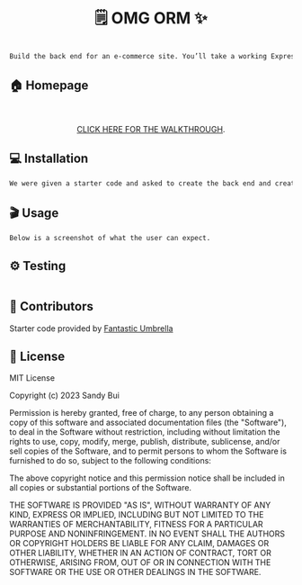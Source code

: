 <h1 align="center">🗒️ OMG ORM ✨</h1>

```sh

Build the back end for an e-commerce site. You’ll take a working Express.js API and configure it to use Sequelize to interact with a MySQL database.

```

## 🏠 Homepage

<br> <!-- Double line break for creating a line break -->

<p align="center"><a href="XXX">CLICK HERE FOR THE WALKTHROUGH</a>.</p>

## 💻 Installation

```sh
We were given a starter code and asked to create the back end and create video walk-through

```
## 🎬 Usage

```sh
Below is a screenshot of what the user can expect.
```

## ⚙️ Testing

```sh

```

## 🤝 Contributors

Starter code provided by [Fantastic Umbrella](https://github.com/coding-boot-camp/fantastic-umbrella)

## 📝 License

MIT License

Copyright (c) 2023 Sandy Bui

Permission is hereby granted, free of charge, to any person obtaining a copy of this software and associated documentation files (the "Software"), to deal in the Software without restriction, including without limitation the rights to use, copy, modify, merge, publish, distribute, sublicense, and/or sell copies of the Software, and to permit persons to whom the Software is furnished to do so, subject to the following conditions:

The above copyright notice and this permission notice shall be included in all copies or substantial portions of the Software.

THE SOFTWARE IS PROVIDED "AS IS", WITHOUT WARRANTY OF ANY KIND, EXPRESS OR IMPLIED, INCLUDING BUT NOT LIMITED TO THE WARRANTIES OF MERCHANTABILITY, FITNESS FOR A PARTICULAR PURPOSE AND NONINFRINGEMENT. IN NO EVENT SHALL THE AUTHORS OR COPYRIGHT HOLDERS BE LIABLE FOR ANY CLAIM, DAMAGES OR OTHER LIABILITY, WHETHER IN AN ACTION OF CONTRACT, TORT OR OTHERWISE, ARISING FROM, OUT OF OR IN CONNECTION WITH THE SOFTWARE OR THE USE OR OTHER DEALINGS IN THE SOFTWARE.
